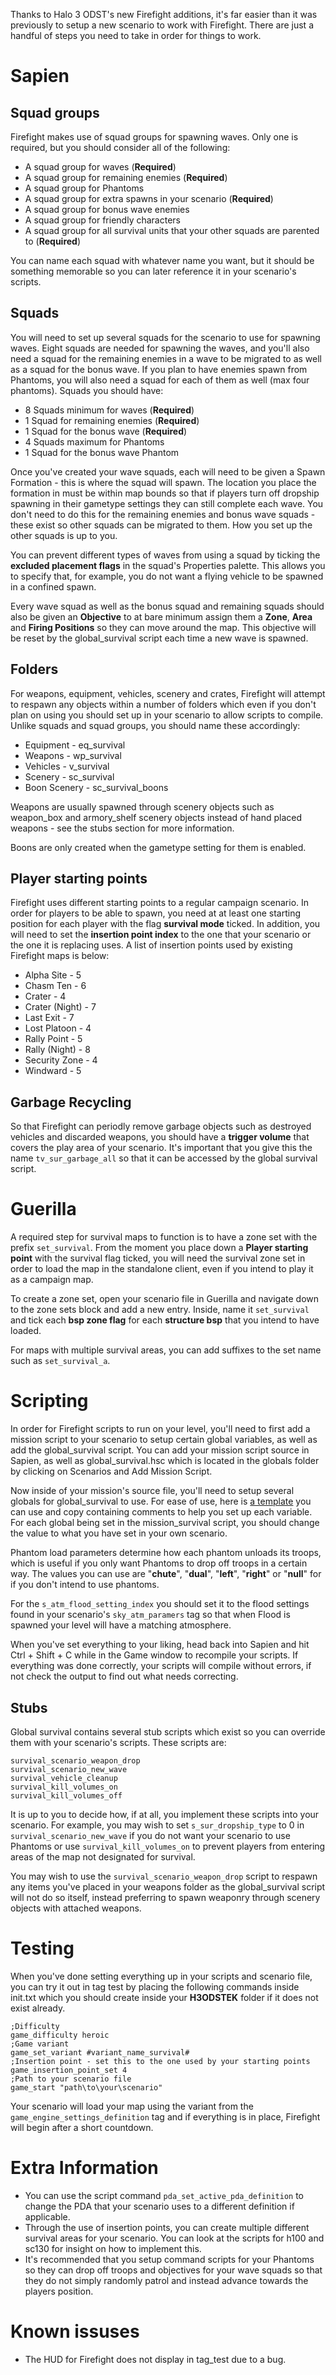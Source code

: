Thanks to Halo 3 ODST's new Firefight additions, it's far easier than it was previously to setup a new scenario to work with Firefight. There are just a handful of steps you need to take in order for things to work.

# Sapien

## Squad groups

Firefight makes use of squad groups for spawning waves. Only one is required, but you should consider all of the following:

* A squad group for waves (**Required**)
* A squad group for remaining enemies (**Required**)
* A squad group for Phantoms
* A squad group for extra spawns in your scenario (**Required**)
* A squad group for bonus wave enemies
* A squad group for friendly characters
* A squad group for all survival units that your other squads are parented to (**Required**)

You can name each squad with whatever name you want, but it should be something memorable so you can later reference it in your scenario's scripts.

## Squads 

You will need to set up several squads for the scenario to use for spawning waves. Eight squads are needed for spawning the waves, and you'll also need a squad for the remaining enemies in a wave to be migrated to as well as a squad for the bonus wave. If you plan to have enemies spawn from Phantoms, you will also need a squad for each of them as well (max four phantoms). Squads you should have:

* 8 Squads minimum for waves (**Required**)
* 1 Squad for remaining enemies (**Required**)
* 1 Squad for the bonus wave (**Required**)
* 4 Squads maximum for Phantoms
* 1 Squad for the bonus wave Phantom

Once you've created your wave squads, each will need to be given a Spawn Formation - this is where the squad will spawn. The location you place the formation in must be within map bounds so that if players turn off dropship spawning in their gametype settings they can still complete each wave. You don't need to do this for the remaining enemies and bonus wave squads - these exist so other squads can be migrated to them. How you set up the other squads is up to you.

You can prevent different types of waves from using a squad by ticking the **excluded placement flags** in the squad's Properties palette. This allows you to specify that, for example, you do not want a flying vehicle to be spawned in a confined spawn.

Every wave squad as well as the bonus squad and remaining squads should also be given an **Objective** to at bare minimum assign them a **Zone**, **Area** and **Firing Positions** so they can move around the map. This objective will be reset by the global_survival script each time a new wave is spawned.

## Folders

For weapons, equipment, vehicles, scenery and crates, Firefight will attempt to respawn any objects within a number of folders which even if you don't plan on using you should set up in your scenario to allow scripts to compile. Unlike squads and squad groups, you should name these accordingly:

* Equipment - eq_survival
* Weapons - wp_survival
* Vehicles - v_survival
* Scenery - sc_survival
* Boon Scenery - sc_survival_boons

Weapons are usually spawned through scenery objects such as weapon_box and armory_shelf scenery objects instead of hand placed weapons - see the stubs section for more information.

Boons are only created when the gametype setting for them is enabled.

## Player starting points

Firefight uses different starting points to a regular campaign scenario. In order for players to be able to spawn, you need at at least one starting position for each player with the flag **survival mode** ticked. In addition, you will need to set the **insertion point index** to the one that your scenario or the one it is replacing uses. A list of insertion points used by existing Firefight maps is below:

* Alpha Site - 5
* Chasm Ten - 6
* Crater - 4
* Crater (Night) - 7
* Last Exit - 7
* Lost Platoon - 4
* Rally Point - 5
* Rally (Night) - 8
* Security Zone - 4
* Windward - 5

## Garbage Recycling

So that Firefight can periodly remove garbage objects such as destroyed vehicles and discarded weapons, you should have a **trigger volume** that covers the play area of your scenario. It's important that you give this the name `tv_sur_garbage_all` so that it can be accessed by the global survival script.

# Guerilla

A required step for survival maps to function is to have a zone set with the prefix `set_survival`. From the moment you place down a **Player starting point** with the survival flag ticked, you will need the survival zone set in order to load the map in the standalone client, even if you intend to play it as a campaign map.

To create a zone set, open your scenario file in Guerilla and navigate down to the zone sets block and add a new entry. Inside, name it `set_survival` and tick each **bsp zone flag** for each **structure bsp** that you intend to have loaded.

For maps with multiple survival areas, you can add suffixes to the set name such as `set_survival_a`.

# Scripting

In order for Firefight scripts to run on your level, you'll need to first add a mission script to your scenario to setup certain global variables, as well as add the global_survival script. You can add your mission script source in Sapien, as well as global_survival.hsc which is located in the globals folder by clicking on Scenarios and Add Mission Script.

Now inside of your mission's source file, you'll need to setup several globals for global_survival to use. For ease of use, here is [a template][template] you can use and copy containing comments to help you set up each variable. For each global being set in the mission_survival script, you should change the value to what you have set in your own scenario. 

Phantom load parameters determine how each phantom unloads its troops, which is useful if you only want Phantoms to drop off troops in a certain way. The values you can use are "**chute**", "**dual**", "**left**", "**right**" or "**null**" for if you don't intend to use phantoms. 

For the `s_atm_flood_setting_index` you should set it to the flood settings found in your scenario's `sky_atm_paramers` tag so that when Flood is spawned your level will have a matching atmosphere.

When you've set everything to your liking, head back into Sapien and hit Ctrl + Shift + C while in the Game window to recompile your scripts. If everything was done correctly, your scripts will compile without errors, if not check the output to find out what needs correcting.

## Stubs

Global survival contains several stub scripts which exist so you can override them with your scenario's scripts. These scripts are:

```
survival_scenario_weapon_drop
survival_scenario_new_wave
survival_vehicle_cleanup
survival_kill_volumes_on
survival_kill_volumes_off
```

It is up to you to decide how, if at all, you implement these scripts into your scenario. For example, you may wish to set `s_sur_dropship_type` to 0 in `survival_scenario_new_wave` if you do not want your scenario to use Phantoms or use `survival_kill_volumes_on` to prevent players from entering areas of the map not designated for survival.

You may wish to use the `survival_scenario_weapon_drop` script to respawn any items you've placed in your weapons folder as the global_survival script will not do so itself, instead preferring to spawn weaponry through scenery objects with attached weapons.

# Testing

When you've done setting everything up in your scripts and scenario file, you can try it out in tag test by placing the following commands inside init.txt which you should create inside your **H3ODSTEK** folder if it does not exist already.

```
;Difficulty
game_difficulty heroic
;Game variant
game_set_variant #variant_name_survival#
;Insertion point - set this to the one used by your starting points
game_insertion_point_set 4
;Path to your scenario file
game_start "path\to\your\scenario"
```

Your scenario will load your map using the variant from the `game_engine_settings_definition` tag and if everything is in place, Firefight will begin after a short countdown.

# Extra Information

* You can use the script command `pda_set_active_pda_definition` to change the PDA that your scenario uses to a different definition if applicable.
* Through the use of insertion points, you can create multiple different survival areas for your scenario. You can look at the scripts for h100 and sc130 for insight on how to implement this.
* It's recommended that you setup command scripts for your Phantoms so they can drop off troops and objectives for your wave squads so that they do not simply randomly patrol and instead advance towards the players position.

# Known issuses

* The HUD for Firefight does not display in tag_test due to a bug.

[template]: https://drive.google.com/file/d/1MikNcpdYAZJCALWZ7RoAG9GQHHTmI8_Y/view?usp=sharing
